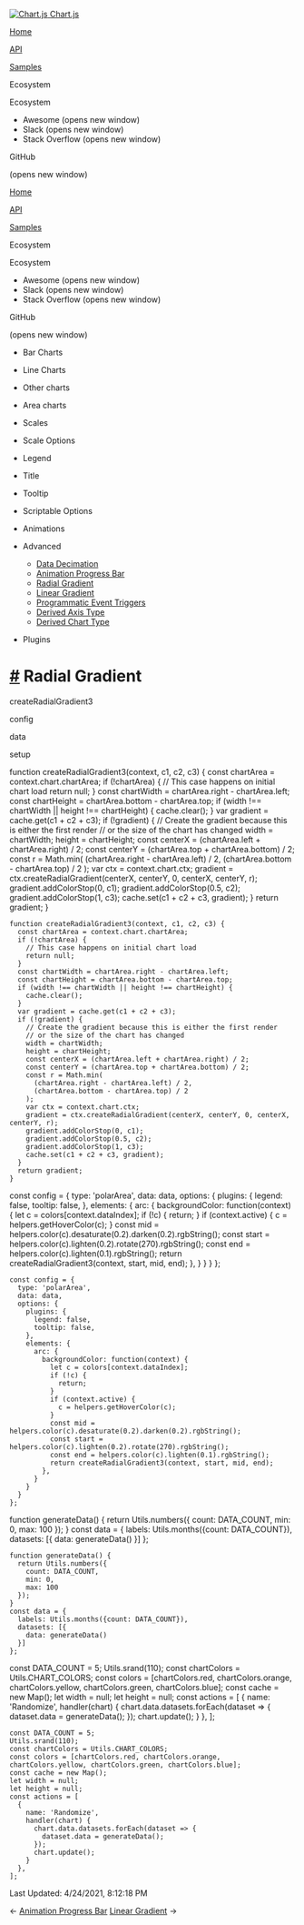 <a href="/docs/3.2.0/" class="home-link router-link-active"><img src="/docs/3.2.0/favicon.ico" alt="Chart.js" class="logo" /> <span class="site-name can-hide">Chart.js</span></a>

<a href="/docs/3.2.0/" class="nav-link">Home</a>

<a href="/docs/3.2.0/api/" class="nav-link">API</a>

<a href="/docs/3.2.0/samples/" class="nav-link router-link-active">Samples</a>

<span class="title">Ecosystem</span> <span class="arrow down"></span>

<span class="title">Ecosystem</span> <span class="arrow right"></span>

-   Awesome
    <span class="sr-only">(opens new window)</span>
-   Slack
    <span class="sr-only">(opens new window)</span>
-   Stack Overflow
    <span class="sr-only">(opens new window)</span>

GitHub

<span class="sr-only">(opens new window)</span>

<a href="/docs/3.2.0/" class="nav-link">Home</a>

<a href="/docs/3.2.0/api/" class="nav-link">API</a>

<a href="/docs/3.2.0/samples/" class="nav-link router-link-active">Samples</a>

<span class="title">Ecosystem</span> <span class="arrow down"></span>

<span class="title">Ecosystem</span> <span class="arrow right"></span>

-   Awesome
    <span class="sr-only">(opens new window)</span>
-   Slack
    <span class="sr-only">(opens new window)</span>
-   Stack Overflow
    <span class="sr-only">(opens new window)</span>

GitHub

<span class="sr-only">(opens new window)</span>

-   Bar Charts <span class="arrow right"></span>

-   Line Charts <span class="arrow right"></span>

-   Other charts <span class="arrow right"></span>

-   Area charts <span class="arrow right"></span>

-   Scales <span class="arrow right"></span>

-   Scale Options <span class="arrow right"></span>

-   Legend <span class="arrow right"></span>

-   Title <span class="arrow right"></span>

-   Tooltip <span class="arrow right"></span>

-   Scriptable Options <span class="arrow right"></span>

-   Animations <span class="arrow right"></span>

-   Advanced <span class="arrow down"></span>

    -   <a href="/docs/3.2.0/samples/advanced/data-decimation.html" class="sidebar-link">Data Decimation</a>
    -   <a href="/docs/3.2.0/samples/advanced/progress-bar.html" class="sidebar-link">Animation Progress Bar</a>
    -   <a href="/docs/3.2.0/samples/advanced/radial-gradient.html" class="active sidebar-link">Radial Gradient</a>
    -   <a href="/docs/3.2.0/samples/advanced/linear-gradient.html" class="sidebar-link">Linear Gradient</a>
    -   <a href="/docs/3.2.0/samples/advanced/programmatic-events.html" class="sidebar-link">Programmatic Event Triggers</a>
    -   <a href="/docs/3.2.0/samples/advanced/derived-axis-type.html" class="sidebar-link">Derived Axis Type</a>
    -   <a href="/docs/3.2.0/samples/advanced/derived-chart-type.html" class="sidebar-link">Derived Chart Type</a>

-   Plugins <span class="arrow right"></span>

<a href="#radial-gradient" class="header-anchor">#</a> Radial Gradient
======================================================================

createRadialGradient3

config

data

setup

<a href="https://github.com/chartjs/Chart.js/blob/master/docs/samples/advanced/radial-gradient.md" class="code-editor-tool fab fa-github fa-lg" title="View on GitHub"></a>

function createRadialGradient3(context, c1, c2, c3) { const chartArea = context.chart.chartArea; if (!chartArea) { // This case happens on initial chart load return null; } const chartWidth = chartArea.right - chartArea.left; const chartHeight = chartArea.bottom - chartArea.top; if (width !== chartWidth || height !== chartHeight) { cache.clear(); } var gradient = cache.get(c1 + c2 + c3); if (!gradient) { // Create the gradient because this is either the first render // or the size of the chart has changed width = chartWidth; height = chartHeight; const centerX = (chartArea.left + chartArea.right) / 2; const centerY = (chartArea.top + chartArea.bottom) / 2; const r = Math.min( (chartArea.right - chartArea.left) / 2, (chartArea.bottom - chartArea.top) / 2 ); var ctx = context.chart.ctx; gradient = ctx.createRadialGradient(centerX, centerY, 0, centerX, centerY, r); gradient.addColorStop(0, c1); gradient.addColorStop(0.5, c2); gradient.addColorStop(1, c3); cache.set(c1 + c2 + c3, gradient); } return gradient; }

    function createRadialGradient3(context, c1, c2, c3) {
      const chartArea = context.chart.chartArea;
      if (!chartArea) {
        // This case happens on initial chart load
        return null;
      }
      const chartWidth = chartArea.right - chartArea.left;
      const chartHeight = chartArea.bottom - chartArea.top;
      if (width !== chartWidth || height !== chartHeight) {
        cache.clear();
      }
      var gradient = cache.get(c1 + c2 + c3);
      if (!gradient) {
        // Create the gradient because this is either the first render
        // or the size of the chart has changed
        width = chartWidth;
        height = chartHeight;
        const centerX = (chartArea.left + chartArea.right) / 2;
        const centerY = (chartArea.top + chartArea.bottom) / 2;
        const r = Math.min(
          (chartArea.right - chartArea.left) / 2,
          (chartArea.bottom - chartArea.top) / 2
        );
        var ctx = context.chart.ctx;
        gradient = ctx.createRadialGradient(centerX, centerY, 0, centerX, centerY, r);
        gradient.addColorStop(0, c1);
        gradient.addColorStop(0.5, c2);
        gradient.addColorStop(1, c3);
        cache.set(c1 + c2 + c3, gradient);
      }
      return gradient;
    }

const config = { type: 'polarArea', data: data, options: { plugins: { legend: false, tooltip: false, }, elements: { arc: { backgroundColor: function(context) { let c = colors\[context.dataIndex\]; if (!c) { return; } if (context.active) { c = helpers.getHoverColor(c); } const mid = helpers.color(c).desaturate(0.2).darken(0.2).rgbString(); const start = helpers.color(c).lighten(0.2).rotate(270).rgbString(); const end = helpers.color(c).lighten(0.1).rgbString(); return createRadialGradient3(context, start, mid, end); }, } } } };

    const config = {
      type: 'polarArea',
      data: data,
      options: {
        plugins: {
          legend: false,
          tooltip: false,
        },
        elements: {
          arc: {
            backgroundColor: function(context) {
              let c = colors[context.dataIndex];
              if (!c) {
                return;
              }
              if (context.active) {
                c = helpers.getHoverColor(c);
              }
              const mid = helpers.color(c).desaturate(0.2).darken(0.2).rgbString();
              const start = helpers.color(c).lighten(0.2).rotate(270).rgbString();
              const end = helpers.color(c).lighten(0.1).rgbString();
              return createRadialGradient3(context, start, mid, end);
            },
          }
        }
      }
    };

function generateData() { return Utils.numbers({ count: DATA\_COUNT, min: 0, max: 100 }); } const data = { labels: Utils.months({count: DATA\_COUNT}), datasets: \[{ data: generateData() }\] };

    function generateData() {
      return Utils.numbers({
        count: DATA_COUNT,
        min: 0,
        max: 100
      });
    }
    const data = {
      labels: Utils.months({count: DATA_COUNT}),
      datasets: [{
        data: generateData()
      }]
    };

const DATA\_COUNT = 5; Utils.srand(110); const chartColors = Utils.CHART\_COLORS; const colors = \[chartColors.red, chartColors.orange, chartColors.yellow, chartColors.green, chartColors.blue\]; const cache = new Map(); let width = null; let height = null; const actions = \[ { name: 'Randomize', handler(chart) { chart.data.datasets.forEach(dataset =&gt; { dataset.data = generateData(); }); chart.update(); } }, \];

    const DATA_COUNT = 5;
    Utils.srand(110);
    const chartColors = Utils.CHART_COLORS;
    const colors = [chartColors.red, chartColors.orange, chartColors.yellow, chartColors.green, chartColors.blue];
    const cache = new Map();
    let width = null;
    let height = null;
    const actions = [
      {
        name: 'Randomize',
        handler(chart) {
          chart.data.datasets.forEach(dataset => {
            dataset.data = generateData();
          });
          chart.update();
        }
      },
    ];

<span class="prefix">Last Updated:</span> <span class="time">4/24/2021, 8:12:18 PM</span>

<span class="prev"> ← <a href="/docs/3.2.0/samples/advanced/progress-bar.html" class="prev">Animation Progress Bar</a> </span> <span class="next"> [Linear Gradient](/docs/3.2.0/samples/advanced/linear-gradient.html) → </span>
